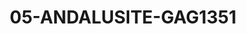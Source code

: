 ---
title: 05-ANDALUSITE-GAG1351
image: 05-ANDALUSITE-GAG1351.jpg
brand: gaggioli-sposi
layout: vestito
---
